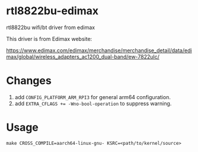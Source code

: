# rtl8822bu-edimax

rtl8822bu wifi/bt driver from edimax

This driver is from Edimax website:

https://www.edimax.com/edimax/merchandise/merchandise_detail/data/edimax/global/wireless_adapters_ac1200_dual-band/ew-7822ulc/

# Changes

1. add `CONFIG_PLATFORM_ARM_RPI3` for general arm64 configuration.
2. add `EXTRA_CFLAGS += -Wno-bool-operation` to suppress warning.

# Usage

```
make CROSS_COMPILE=aarch64-linux-gnu- KSRC=<path/to/kernel/source>
```

